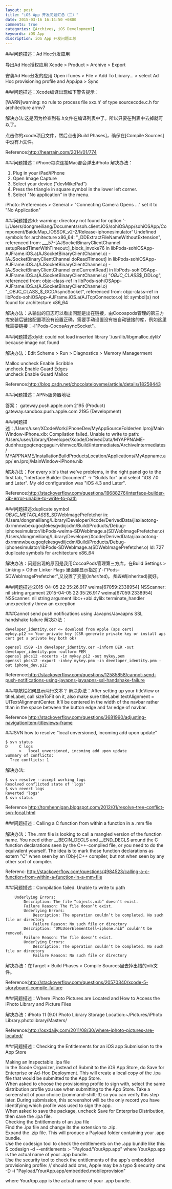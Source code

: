 ```yaml
---
layout: post
title: "iOS App 开发问题汇总（二）"
date: 2015-03-16 16:14:50 +0800
comments: true
categories: [Archives, iOS Development]
keywords: iOS App
discription: iOS App 开发问题汇总
---
```


###问题描述：Ad Hoc分发应用

导出Ad Hoc授权应用
Xcode > Product > Archive > Export

安装Ad Hoc分发的应用
Open iTunes > File > Add To Library... > select Ad Hoc provisioning profile and App.ipa > Sync

###问题描述：Xcode编译出现如下警告提示：

[WARN]warning: no rule to process file xxx.h’ of type sourcecode.c.h for architecture armv7

解决办法:这是因为检查到有.h文件在编译列表中了。所以只要在列表中去掉就可以了。

点击你的xcode项目文件，然后点击[Build Phases]，确保在[Compile Sources]中没有.h文件。

Reference:http://hearrain.com/2014/01/774

###问题描述：iPhone每次连接Mac都会弹出iPhoto
解决办法：

1. Plug in your iPad/iPhone
2. Open Image Capture
3. Select your device ("devMikePad")
4. Press the triangle in square symbol in the lower left corner.
5. Select "No application" in the menu.

iPhoto:
Preferences > General > "Connecting Camera Opens ..."
set it to "No Application"

<!--more-->

###问题描述:ld: warning: directory not found for option '-L/Users/dongmeiliang/Documents/soh.client.iOS/sohiOSApp/sohiOSApp/Component/BaiduMap_IOSSDK_v2-2/Release-iphonesimulator'
Undefined symbols for architecture x86_64:
  "_DDExtractFileNameWithoutExtension", referenced from:
      ___57-[AJSocketBinaryClientChannel setupReadTimerWithTimeout:]_block_invoke76 in libPods-sohiOSApp-AJFrame.iOS.a(AJSocketBinaryClientChannel.o)
      -[AJSocketBinaryClientChannel doReadTimeout] in libPods-sohiOSApp-AJFrame.iOS.a(AJSocketBinaryClientChannel.o)
      -[AJSocketBinaryClientChannel endCurrentRead] in libPods-sohiOSApp-AJFrame.iOS.a(AJSocketBinaryClientChannel.o)
  "_OBJC_CLASS_$_DDLog", referenced from:
      objc-class-ref in libPods-sohiOSApp-AJFrame.iOS.a(AJSocketBinaryClientChannel.o)
  "_OBJC_CLASS_$_GCDAsyncSocket", referenced from:
      objc-class-ref in libPods-sohiOSApp-AJFrame.iOS.a(AJTcpConnector.o)
ld: symbol(s) not found for architecture x86_64

解决办法：从输出的日志可以看出问题是出在链接，由Cocoapods管理的第三方库安装后链接配置项没有设置正确，需要手动设置没有被自动链接的库，例如这里我需要链接：-l"Pods-CocoaAsyncSocket"。

###问题描述:dyld: could not load inserted library '/usr/lib/libgmalloc.dylib' because image not found

解决办法：Edit Scheme > Run > Diagnostics > Memory Managerment 

Malloc uncheck Enable Scribble  
		uncheck Enable Guard Edges  
		uncheck Enable Guard Malloc  
		
Reference:http://blog.csdn.net/chocolateloveme/article/details/18258443

###问题描述：APNs服务器地址

答案：
gateway.push.apple.com 2195 (Product)  
gateway.sandbox.push.apple.com 2195 (Development)

###问题描述：/Users/user/XCodeWork/iPhoneDev/MyAppSourceFolder/en.lproj/MainWindow-iPhone.xib: 
  Compilation failed. Unable to write to path:        
  /Users/user/Library/Developer/Xcode/DerivedData/MYAPPNAME-
  dudnhxzgpqtcnqcgaguirvkhmvco/Build/Intermediates/ArchiveIntermediates/
  MYAPPNAME/InstallationBuildProductsLocation/Applications/MyAppname.app/
  en.lproj/MainWindow-iPhone.nib
  
解决办法：For every xib's that we've problems, in the right panel go to the first tab, "Interface Builder Document" -> "Builds for" and select "iOS 7.0 and Later". My old configuration was "iOS 4.3 and Later".
  
Reference:http://stackoverflow.com/questions/19688276/interface-builder-xib-error-unable-to-write-to-path

###问题描述:duplicate symbol _OBJC_METACLASS_$_SDWebImagePrefetcher in:
    /Users/dongmeiliang/Library/Developer/Xcode/DerivedData/jiaxiaotong-dxrmnnwbexugoqfekesgvdiijcdm/Build/Products/Debug-iphonesimulator/libPods-weima-SDWebImage.a(SDWebImagePrefetcher.o)
    /Users/dongmeiliang/Library/Developer/Xcode/DerivedData/jiaxiaotong-dxrmnnwbexugoqfekesgvdiijcdm/Build/Products/Debug-iphonesimulator/libPods-SDWebImage.a(SDWebImagePrefetcher.o)
ld: 727 duplicate symbols for architecture x86_64

解决办法：问题出现的原因是我用CocoaPods管理第三方库，在Build Settings > Linking > Other Linker Flags 里面即显示指定了-l"Pods-SDWebImagePrefetcher",又设置了变量$(inherited)。我去掉$(inherited)就好。

###问题描述:2015-04-05 22:35:26.917 weima[67059:2338954] NSScanner: nil string argument
2015-04-05 22:35:26.917 weima[67059:2338954] NSScanner: nil string argument
libc++abi.dylib: terminate_handler unexpectedly threw an exception


###Cannot send push notifications using Javapns/Javaapns SSL handshake failure
解决办法：
```
developer_identity.cer <= download from Apple (aps cert)
mykey.p12 <= Your private key (CSR generate private key or install aps cert get a private key both ok)

openssl x509 -in developer_identity.cer -inform DER -out developer_identity.pem -outform PEM
openssl pkcs12 -nocerts -in mykey.p12 -out mykey.pem
openssl pkcs12 -export -inkey mykey.pem -in developer_identity.pem -out iphone_dev.p12
```
Reference:http://stackoverflow.com/questions/12585858/cannot-send-push-notifications-using-javapns-javaapns-ssl-handshake-failure

###导航栏如何显示两行文本？
解决办法：After setting up your titleView or titleLabel, call sizeToFit on it, also make sure titleLabel.textAlignment = UITextAlignmentCenter. It'll be centered in the width of the navbar rather than in the space between the button edge and far edge of navbar.

Reference http://stackoverflow.com/questions/3681990/adjusting-navigationitem-titleviews-frame

###SVN how to resolve “local unversioned, incoming add upon update”

```
$ svn status
D     C logs
      >   local unversioned, incoming add upon update
Summary of conflicts:
  Tree conflicts: 1
```

解决办法:

```
$ svn resolve --accept working logs
Resolved conflicted state of 'logs'
$ svn revert logs
Reverted 'logs'
$ svn status
```
Reference http://tomhennigan.blogspot.com/2012/01/resolve-tree-conflict-svn-local.html

###问题描述：Calling a C function from within a function in a .mm file

解决办法：The .mm file is looking to call a mangled version of the function name. You need either __BEGIN_DECLS and __END_DECLS around the C function declarations seen by the C++-compiled file, or you need to do the equivalent yourself. The idea is to mark those function declarations as extern "C" when seen by an (Obj-)C++ compiler, but not when seen by any other sort of compiler.

Referenc: http://stackoverflow.com/questions/4984523/calling-a-c-function-from-within-a-function-in-a-mm-file

###问题描述：Compilation failed. Unable to write to path

```
    Underlying Errors:
        Description: The file “objects.nib” doesn’t exist.
        Failure Reason: The file doesn’t exist.
        Underlying Errors:
            Description: The operation couldn’t be completed. No such file or directory
            Failure Reason: No such file or directory
        Description: “DMLUserElementCell~iphone.nib” couldn’t be removed.
        Failure Reason: The file doesn’t exist.
        Underlying Errors:
            Description: The operation couldn’t be completed. No such file or directory
            Failure Reason: No such file or directory
```

解决办法：在Target > Build Phases > Compile Sources里去掉出错的nib文件。

Reference:http://stackoverflow.com/questions/20570340/xcode-5-storyboard-compile-failure

###问题描述：Where iPhoto Pictures are Located and How to Access the iPhoto Library and Picture Files

解决办法：iPhoto 11 (9.0) Photo Library Storage Location:~/Pictures/iPhoto Library.photolibrary/Masters/

Reference:http://osxdaily.com/2011/08/30/where-iphoto-pictures-are-located/

###问题描述：Checking the Entitlements for an iOS app Submission to the App Store

Making an Inspectable .ipa file  
In the Xcode Organizer, instead of Submit to the iOS App Store, do Save for Enterprise or Ad-Hoc Deployment. This will create a local copy of the .ipa file that would be submitted to the App Store.  
When asked to choose the provisioning profile to sign with, select the same distribution profile you use when submitting to the App Store. Take a screenshot of your choice (command-shift-3) so you can verify this step later. During submission, this screenshot will be the only record you have identifying which profile was used to sign the app.  
When asked to save the package, uncheck Save for Enterprise Distribution, then save the .ipa file.  
Checking the Entitlements of an .ipa file  
Find the .ipa file and change its the extension to .zip.  
Expand the .zip file. This will produce a Payload folder containing your .app bundle.  
Use the codesign tool to check the entitlements on the .app bundle like this:
$ codesign -d --entitlements :- "Payload/YourApp.app"
where YourApp.app is the actual name of your .app bundle.  
Use the security tool to check the entitlements of the app's embedded provisioning profile:
// should add cms, Apple may be a typo
$ security cms -D -i "Payload/YourApp.app/embedded.mobileprovision"

where YourApp.app is the actual name of your .app bundle.

